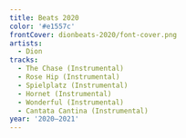 ```yaml
---
title: Beats 2020
color: '#e1557c'
frontCover: dionbeats-2020/font-cover.png
artists:
  - Dion
tracks:
  - The Chase (Instrumental)
  - Rose Hip (Instrumental)
  - Spielplatz (Instrumental)
  - Hornet (Instrumental)
  - Wonderful (Instrumental)
  - Cantata Cantina (Instrumental)
year: '2020–2021'
---
```

